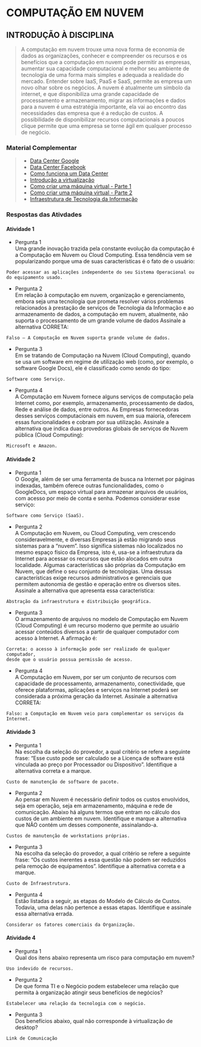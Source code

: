 # COMPUTAÇÃO EM NUVEM

## INTRODUÇÃO À DISCIPLINA

> A computação em nuvem trouxe uma nova forma de economia de dados as organizações, conhecer e compreender os recursos e os benefícios que a computação em nuvem pode permitir as empresas, aumentar sua capacidade computacional e melhor seu ambiente de tecnologia de uma forma mais simples e adequada a realidade do mercado. Entender sobre IaaS, PaaS e SaaS, permite as empresa um novo olhar sobre os negócios.
A nuvem é atualmente um símbolo da internet, e que disponibiliza uma grande capacidade de processamento e armazenamento, migrar as informações e dados para a nuvem é uma estratégia importante, ela vai ao encontro das necessidades das empresa que é a redução de custos. A possibilidade de disponibilizar recursos computacionais a poucos clique permite que uma empresa se torne ágil em qualquer processo de negócio.  

### Material Complementar  

>- [Data Center Google](https://www.youtube.com/watch?v=XZmGGAbHqa0)
>- [Data Center Facebook](https://www.youtube.com/watch?v=frzVtaNrHU0)
>- [Como funciona um Data Center](https://www.youtube.com/watch?v=jQx6wItPuSo)
>- [Introdução a virtualização](https://www.youtube.com/watch?v=XD1zl2m9wSU)
>- [Como criar uma máquina virtual - Parte 1](https://www.youtube.com/watch?v=xzOmCxZSQWw)
>- [Como criar uma máquina virtual - Parte 2](https://www.youtube.com/watch?v=vxzA77s3jlA)
>- [Infraestrutura de Tecnologia da Informação](https://www.youtube.com/watch?v=aB-JRipW4wY)

### Respostas das Ativdades

#### Atividade 1

- Pergunta 1  
Uma grande inovação trazida pela constante evolução da computação é a Computação em Nuvem ou Cloud Computing. Essa tendência vem se popularizando porque uma de suas características é o fato de o usuário:  

```"
Poder acessar as aplicações independente do seu Sistema Operacional ou do equipamento usado.
```

- Pergunta 2  
Em relação à computação em nuvem, organização e gerenciamento, embora seja uma tecnologia que prometa resolver vários problemas relacionados à prestação de serviços de Tecnologia da Informação e ao armazenamento de dados, a computação em nuvem, atualmente, não suporta o processamento de um grande volume de dados Assinale a alternativa CORRETA:  

```"
Falso – A Computação em Nuvem suporta grande volume de dados.
```

- Pergunta 3  
Em se tratando de Computação na Nuvem (Cloud Computing), quando se usa um software em regime de utilização web (como, por exemplo, o software Google Docs), ele é classificado como sendo do tipo:  

```"
Software como Serviço.
```

- Pergunta 4  
A Computação em Nuvem fornece alguns serviços de computação pela Internet como, por exemplo, armazenamento, processamento de dados, Rede e análise de dados, entre outros. As Empresas fornecedoras desses serviços computacionais em nuvem, em sua maioria, oferecem essas funcionalidades e cobram por sua utilização. Assinale a alternativa que indica duas provedoras globais de serviços de Nuvem pública (Cloud Computing):  

```"
Microsoft e Amazon.
```

#### Atividade 2

- Pergunta 1  
O Google, além de ser uma ferramenta de busca na Internet por páginas indexadas, também oferece outras funcionalidades, como o GoogleDocs, um espaço virtual para armazenar arquivos de usuários, com acesso por meio de conta e senha. Podemos considerar esse serviço:

```"
Software como Serviço (SaaS).
```

- Pergunta 2  
A Computação em Nuvem, ou Cloud Computing, vem crescendo consideravelmente, e diversas Empresas já estão migrando seus sistemas para a “nuvem”. Isso significa sistemas não localizados no mesmo espaço físico da Empresa, isto é, usa-se a infraestrutura da Internet para acessar os recursos que estão alocados em outra localidade. Algumas características são próprias da Computação em Nuvem, que define o seu conjunto de tecnologias. Uma dessas características exige recursos administrativos e gerenciais que permitem autonomia de gestão e operação entre os diversos sites. Assinale a alternativa que apresenta essa característica:

```"
Abstração da infraestrutura e distribuição geográfica.
```

- Pergunta 3  
O armazenamento de arquivos no modelo de Computação em Nuvem (Cloud Computing) é um recurso moderno que permite ao usuário acessar conteúdos diversos a partir de qualquer computador com acesso à Internet. A afirmação é:  

```"
Correta: o acesso à informação pode ser realizado de qualquer computador, 
desde que o usuário possua permissão de acesso.
```

- Pergunta 4  
A Computação em Nuvem, por ser um conjunto de recursos com capacidade de processamento, armazenamento, conectividade, que oferece plataformas, aplicações e serviços na Internet poderá ser considerada a próxima geração da Internet. Assinale a alternativa CORRETA:  

```"
Falso: a Computação em Nuvem veio para complementar os serviços da Internet.
```

#### Atividade 3

- Pergunta 1  
Na escolha da seleção do provedor, a qual critério se refere a seguinte frase: “Esse custo pode ser calculado se a Licença de software está vinculada ao preço por Processador ou Dispositivo”. Identifique a alternativa correta e a marque.  

```"
Custo de manutenção de software de pacote.
```

- Pergunta 2  
Ao pensar em Nuvem é necessário definir todos os custos envolvidos, seja em operação, seja em armazenamento, máquina e rede de comunicação. Abaixo há alguns termos que entram no cálculo dos custos de um ambiente em nuvem. Identifique e marque a alternativa que NÃO contém um desses componente, assinalando-a.

```"
Custos de manutenção de workstations próprias.
```

- Pergunta 3  
Na escolha da seleção do provedor, a qual critério se refere a seguinte frase: “Os custos inerentes a essa questão não podem ser reduzidos pela remoção de equipamentos”. Identifique a alternativa correta e a marque.

```"
Custo de Infraestrutura.
```

- Pergunta 4  
Estão listadas a seguir, as etapas do Modelo de Cálculo de Custos. Todavia, uma delas não pertence a essas etapas. Identifique e assinale essa alternativa errada.

```"
Considerar os fatores comerciais da Organização.
```

#### Atividade 4

- Pergunta 1  
Qual dos itens abaixo representa um risco para computação em nuvem?

```"
Uso indevido de recursos.
```

- Pergunta 2  
De que forma TI e o Negócio podem estabelecer uma relação que permita à organização atingir seus benefícios de negócios?

```"
Estabelecer uma relação da tecnologia com o negócio.
```
  
- Pergunta 3  
Dos benefícios abaixo, qual não corresponde à virtualização de desktop?

```"
Link de Comunicação
```

